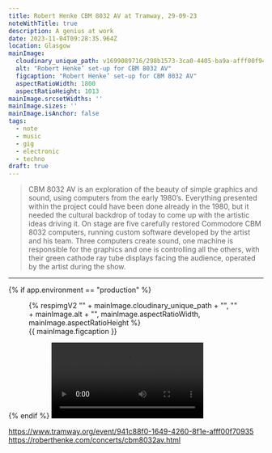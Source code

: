 ```yaml
---
title: Robert Henke CBM 8032 AV at Tramway, 29-09-23
noteWithTitle: true
description: A genius at work
date: 2023-11-04T09:28:35.964Z
location: Glasgow
mainImage:
  cloudinary_unique_path: v1699089716/298b1573-3ca0-4405-ba9a-afff00f94c89_eblmzk.jpg
  alt: "Robert Henke’ set-up for CBM 8032 AV"
  figcaption: "Robert Henke’ set-up for CBM 8032 AV"
  aspectRatioWidth: 1800
  aspectRatioHeight: 1013
mainImage.srcsetWidths: ''
mainImage.sizes: ''
mainImage.isAnchor: false
tags:
  - note
  - music
  - gig
  - electronic
  - techno
draft: true
---
```

> CBM 8032 AV is an exploration of the beauty of simple graphics and sound, using computers from the early 1980’s. Everything presented within the project could have been done already in the 1980, but it needed the cultural backdrop of today to come up with the artistic ideas driving it. On stage are five carefully restored Commodore CBM 8032 computers, running custom software developed by the artist and his team. Three computers create sound, one machine is responsible for the graphics and one is controlling all the others, with their green cathode ray tube displays facing the audience, operated by the artist during the show. 
---

{% if app.environment == "production" %}
<figure>
  {% respimgV2
    "" + mainImage.cloudinary_unique_path + "",
    "" + mainImage.alt + "",
    mainImage.aspectRatioWidth,
    mainImage.aspectRatioHeight
  %}
  <figcaption>{{ mainImage.figcaption }}</figcaption>
</figure>
{% endif %}

<video src="rabbit320.webm" controls>
  <p>
    Your browser doesn't support HTML video. Here is a
    <a href="rabbit320.webm">link to the video</a> instead.
  </p>
</video>

https://www.tramway.org/event/941c88f0-1649-4260-8f1e-afff00f70935
https://roberthenke.com/concerts/cbm8032av.html

